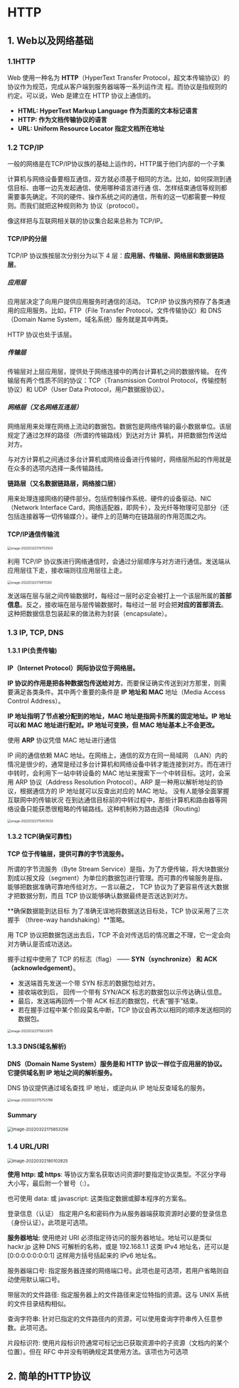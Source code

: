 # HTTP

## 1. Web以及网络基础

### 1.1HTTP

Web 使用一种名为 **HTTP**（HyperText Transfer Protocol，超文本传输协议）的协议作为规范，完成从客户端到服务器端等一系列运作流 程。而协议是指规则的约定。可以说，Web 是建立在 HTTP 协议上通信的。

- **HTML: HyperText Markup Language 作为页面的文本标记语言**
- **HTTP: 作为文档传输协议的语言**
- **URL: Uniform Resource Locator 指定文档所在地址**

### 1.2 TCP/IP

一般的网络是在TCP/IP协议族的基础上运作的，HTTP属于他们内部的一个子集

计算机与网络设备要相互通信，双方就必须基于相同的方法。比如，如何探测到通信目标、由哪一边先发起通信、使用哪种语言进行通 信、怎样结束通信等规则都需要事先确定。不同的硬件、操作系统之间的通信，所有的这一切都需要一种规则。而我们就把这种规则称为 协议（protocol）。

像这样把与互联网相关联的协议集合起来总称为 TCP/IP。

#### TCP/IP的分层

TCP/IP 协议族按层次分别分为以下 4 层：**应用层、传输层、网络层和数据链路层**。

##### 应用层

应用层决定了向用户提供应用服务时通信的活动。 TCP/IP 协议族内预存了各类通用的应用服务。比如，FTP（File Transfer Protocol，文件传输协议）和 DNS（Domain Name System，域名系统）服务就是其中两类。 

HTTP 协议也处于该层。

##### 传输层

传输层对上层应用层，提供处于网络连接中的两台计算机之间的数据传输。 在传输层有两个性质不同的协议：TCP（Transmission Control Protocol，传输控制协议）和 UDP（User Data Protocol，用户数据报协议）。

##### 网络层（又名网络互连层） 

网络层用来处理在网络上流动的数据包。数据包是网络传输的最小数据单位。该层规定了通过怎样的路径（所谓的传输路线）到达对方计 算机，并把数据包传送给对方。 

与对方计算机之间通过多台计算机或网络设备进行传输时，网络层所起的作用就是在众多的选项内选择一条传输路线。

**链路层（又名数据链路层，网络接口层）** 

用来处理连接网络的硬件部分。包括控制操作系统、硬件的设备驱动、NIC（Network Interface Card，网络适配器，即网卡），及光纤等物理可见部分（还包括连接器等一切传输媒介）。硬件上的范畴均在链路层的作用范围之内。

#### TCP/IP通信传输流

<img src="C:\Users\liyij\AppData\Roaming\Typora\typora-user-images\image-20220322174753503.png" alt="image-20220322174753503" style="zoom: 50%;" />

利用 TCP/IP 协议族进行网络通信时，会通过分层顺序与对方进行通信。发送端从应用层往下走，接收端则往应用层往上走。

<img src="C:\Users\liyij\AppData\Roaming\Typora\typora-user-images\image-20220322174911280.png" alt="image-20220322174911280" style="zoom:50%;" />

发送端在层与层之间传输数据时，每经过一层时必定会被打上一个该层所属的**首部信息**。反之，接收端在层与层传输数据时，每经过一层 时会把**对应的首部消去**。 这种把数据信息包装起来的做法称为封装（encapsulate）。



### 1.3 IP, TCP, DNS

#### 1.3.1 IP(负责传输)

**IP（Internet Protocol）网际协议位于网络层。**

**IP 协议的作用是把各种数据包传送给对方**。而要保证确实传送到对方那里，则需要满足各类条件。其中两个重要的条件是 **IP 地址和 MAC** 地址（Media Access Control Address）。 

**IP 地址指明了节点被分配到的地址，MAC 地址是指网卡所属的固定地址。IP 地址可以和 MAC 地址进行配对。IP 地址可变换，但 MAC 地址基本上不会更改。** 

使用 **ARP** 协议凭借 MAC 地址进行通信

IP 间的通信依赖 MAC 地址。在网络上，通信的双方在同一局域网 （LAN）内的情况是很少的，通常是经过多台计算机和网络设备中转才能连接到对方。而在进行中转时，会利用下一站中转设备的 MAC 地址来搜索下一个中转目标。这时，会采用 ARP 协议（Address Resolution Protocol）。ARP 是一种用以解析地址的协议，根据通信方的 IP 地址就可以反查出对应的 MAC 地址。 没有人能够全面掌握互联网中的传输状况 在到达通信目标前的中转过程中，那些计算机和路由器等网络设备只能获悉很粗略的传输路线。这种机制称为路由选择（Routing）

<img src="C:\Users\liyij\AppData\Roaming\Typora\typora-user-images\image-20220322175403520.png" alt="image-20220322175403520" style="zoom:50%;" />

#### 1.3.2 TCP(确保可靠性)

**TCP 位于传输层，提供可靠的字节流服务。**

所谓的字节流服务（Byte Stream Service）是指，为了方便传输，将大块数据分割成以报文段（segment）为单位的数据包进行管理。而可靠的传输服务是指，能够把数据准确可靠地传给对方。一言以蔽之， TCP 协议为了更容易传送大数据才把数据分割，而且 TCP 协议能够确认数据最终是否送达到对方。 

**确保数据能到达目标 为了准确无误地将数据送达目标处，TCP 协议采用了三次握手 （three-way handshaking）**策略。

用 TCP 协议把数据包送出去后，TCP 不会对传送后的情况置之不理，它一定会向对方确认是否成功送达。

握手过程中使用了 TCP 的标志（flag） —— **SYN（synchronize） 和 ACK（acknowledgement）**。

- 发送端首先发送一个带 SYN 标志的数据包给对方。
- 接收端收到后， 回传一个带有 SYN/ACK 标志的数据包以示传达确认信息。
- 最后，发送端再回传一个带 ACK 标志的数据包，代表“握手”结束。 
- 若在握手过程中某个阶段莫名中断，TCP 协议会再次以相同的顺序发送相同的数据包。

<img src="C:\Users\liyij\AppData\Roaming\Typora\typora-user-images\image-20220322175632970.png" alt="image-20220322175632970" style="zoom:50%;" />

#### 1.3.3 DNS(域名解析)

**DNS（Domain Name System）服务是和 HTTP 协议一样位于应用层的协议。它提供域名到 IP 地址之间的解析服务。**

DNS 协议提供通过域名查找 IP 地址，或逆向从 IP 地址反查域名的服务。

<img src="C:\Users\liyij\AppData\Roaming\Typora\typora-user-images\image-20220322175753799.png" alt="image-20220322175753799" style="zoom:50%;" />



#### Summary

<img src="C:\Users\liyij\AppData\Roaming\Typora\typora-user-images\image-20220322175853256.png" alt="image-20220322175853256" style="zoom:67%;" />

### 1.4 URL/URI

<img src="C:\Users\liyij\AppData\Roaming\Typora\typora-user-images\image-20220322180102825.png" alt="image-20220322180102825" style="zoom:67%;" />

**使用 http: 或 https**: 等协议方案名获取访问资源时要指定协议类型。不区分字母大小写，最后附一个冒号（:）。 

也可使用 data: 或 javascript: 这类指定数据或脚本程序的方案名。 

登录信息（认证） 指定用户名和密码作为从服务器端获取资源时必要的登录信息（身份认证）。此项是可选项。 

**服务器地址**: 使用绝对 URI 必须指定待访问的服务器地址。地址可以是类似 hackr.jp 这种 DNS 可解析的名称，或是 192.168.1.1 这类 IPv4 地址名，还可以是 [0:0:0:0:0:0:0:1] 这样用方括号括起来的 IPv6 地址名。 

服务器端口号: 指定服务器连接的网络端口号。此项也是可选项，若用户省略则自动使用默认端口号。 

带层次的文件路径: 指定服务器上的文件路径来定位特指的资源。这与 UNIX 系统的文件目录结构相似。 

查询字符串: 针对已指定的文件路径内的资源，可以使用查询字符串传入任意参数。此项可选。 

片段标识符: 使用片段标识符通常可标记出已获取资源中的子资源（文档内的某个 位置）。但在 RFC 中并没有明确规定其使用方法。该项也为可选项



## 2. 简单的HTTP协议